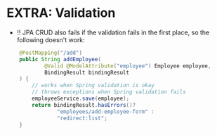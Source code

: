 # EXTRA: Validation 

* ‼️ JPA CRUD also fails if the validation fails in the first place, so the following doesn't work:
```java
	@PostMapping("/add")
	public String addEmployee(
			@Valid @ModelAttribute("employee") Employee employee,
			BindingResult bindingResult
	) {
	    // works when Spring validation is okay
        // throws exceptions when Spring validation fails
	    employeeService.save(employee);
		return bindingResult.hasErrors()? 
				"employees/add-employee-form" :
				"redirect:list";
	}
```